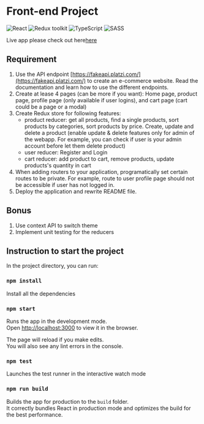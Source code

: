 # Front-end Project

![React](https://img.shields.io/badge/React-v.18-blue)
![Redux toolkit](https://img.shields.io/badge/Redux-v.1.9-purple)
![TypeScript](https://img.shields.io/badge/TypeScript-v.4.9-green)
![SASS](https://img.shields.io/badge/SASS-v.4.9-hotpink)

Live app please check out here[here](https://merry-genie-108.netlify.app/)

## Requirement

1. Use the API endpoint [https://fakeapi.platzi.com/](https://fakeapi.platzi.com/) to create an e-commerce website. Read the documentation and learn how to use the different endpoints.
2. Create at lease 4 pages (can be more if you want): Home page, product page,
profile page (only available if user logins), and cart page (cart could be a page or a modal)
3. Create Redux store for following features:
    - product reducer: get all products, find a single products, sort products by
    categories, sort products by price. Create, update and delete a product (enable update & delete features only for admin of the webapp. For example, you can check if user is your admin account before let them delete product)
    - user reducer: Register and Login
    - cart reducer: add product to cart, remove products, update products's quantity in cart
4. When adding routers to your application, programatically set certain routes to be private. For example, route to user profile page should not be accessible if user has not logged in.
5. Deploy the application and rewrite README file.

## Bonus

1. Use context API to switch theme
2. Implement unit testing for the reducers

## Instruction to start the project

In the project directory, you can run:

### `npm install`

Install all the dependencies

### `npm start`

Runs the app in the development mode.\
Open [http://localhost:3000](http://localhost:3000) to view it in the browser.

The page will reload if you make edits.\
You will also see any lint errors in the console.

### `npm test`

Launches the test runner in the interactive watch mode

### `npm run build`

Builds the app for production to the `build` folder.\
It correctly bundles React in production mode and optimizes the build for the best performance.
